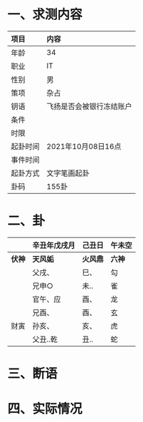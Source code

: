 # 一、求测内容
|项目|内容|
|:-|:-|
|年龄|34|
|职业|IT|
|性别|男|
|策项|杂占|
|钥语|飞扬是否会被银行冻结账户|
|条件||
|时限||
|起卦时间|2021年10月08日16点|
|事件时间||
|起卦方式|文字笔画起卦|
|卦码|155卦|

# 二、卦
||辛丑年戊戌月|己丑日|午未空|
|:-|:-|:-|:-|
|**伏神**|**天风姤**|**火风鼎**|**六神**|
||父戌、|巳、|勾|
||兄申○|未..|雀|
||官午、应|酉、|龙|
||兄酉、|酉、|玄|
|财寅|孙亥、|亥、|虎|
||父丑..乾|丑..|蛇|


# 三、断语

# 四、实际情况